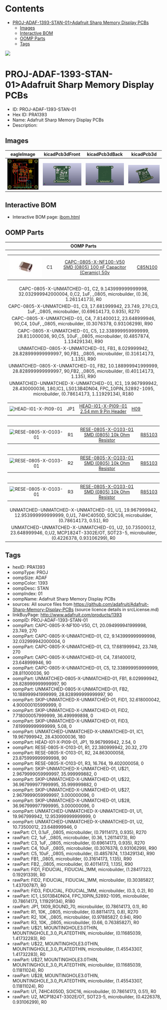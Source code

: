 



Contents
========

* [PROJ-ADAF-1393-STAN-01>Adafruit Sharp Memory Display PCBs](#proj-adaf-1393-stan-01adafruit-sharp-memory-display-pcbs)
	* [Images](#images)
	* [Interactive BOM](#interactive-bom)
	* [OOMP Parts](#oomp-parts)
	* [Tags](#tags)
  
![][im]
# PROJ-ADAF-1393-STAN-01>Adafruit Sharp Memory Display PCBs

- ID: PROJ-ADAF-1393-STAN-01
- Hex ID: PRA1393
- Name: Adafruit Sharp Memory Display PCBs
- Description: 

## Images
  
  

|eagleImage|kicadPcb3dFront|kicadPcb3dBack|kicadPcb3d|
| :---: | :---: | :---: | :---: |
|[![eagleImage](eagleImage_140.png)](eagleImage_600.png)|[![kicadPcb3dFront](kicadPcb3dFront_140.png)](kicadPcb3dFront_600.png)|[![kicadPcb3dBack](kicadPcb3dBack_140.png)](kicadPcb3dBack_600.png)|[![kicadPcb3d](kicadPcb3d_140.png)](kicadPcb3d_600.png)|

## Interactive BOM

- Interactive BOM page: [ibom.html](kicad/bom/ibom.html)

## OOMP Parts
  

|OOMP Parts|
| :---: |
|<table><tr><td>![CAPC-0805-X-NF100-V50](https://raw.githubusercontent.com/oomlout/oomlout_OOMP_parts/main/CAPC-0805-X-NF100-V50/image_140.jpg)</td><td> C1</td><td>[CAPC-0805-X-NF100-V50<br>SMD (0805) 100 nF Capacitor (Ceramic) 50v](https://github.com/oomlout/oomlout_OOMP_parts/tree/main/CAPC-0805-X-NF100-V50/)</td><td>[C85N100](https://github.com/oomlout/oomlout_OOMP_parts/tree/main/CAPC-0805-X-NF100-V50/)</td></tr></table>|
|CAPC-0805-X-UNMATCHED-01, C2, 9.143999999999998, 32.032999942000004, 0,C2, 1uF, _0805, microbuilder, (0.36, 1.26114173), R0|
|CAPC-0805-X-UNMATCHED-01, C3, 17.681999942, 23.749, 270,C3, 1uF, _0805, microbuilder, (0.69614173, 0.935), R270|
|CAPC-0805-X-UNMATCHED-01, C4, 7.81400012, 23.648999946, 90,C4, 10uF, _0805, microbuilder, (0.3076378, 0.93106299), R90|
|CAPC-0805-X-UNMATCHED-01, C5, 12.338999959999999, 28.811000036, 90,C5, 10uF, _0805, microbuilder, (0.4857874, 1.13429134), R90|
|UNMATCHED-0805-X-UNMATCHED-01, FB1, 8.029999942, 28.828999999999997, 90,FB1, _0805, microbuilder, (0.31614173, 1.135), R90|
|UNMATCHED-0805-X-UNMATCHED-01, FB2, 10.188999941999999, 28.828999999999997, 90,FB2, _0805, microbuilder, (0.40114173, 1.135), R90|
|UNMATCHED-UNMATCHED-X-UNMATCHED-01, IC1, 19.967999942, 28.430000036, 180,IC1, LS013B4DN04, FPC_10PIN_52892-1095, microbuilder, (0.78614173, 1.11929134), R180|
|<table><tr><td>![HEAD-I01-X-PI09-01](https://raw.githubusercontent.com/oomlout/oomlout_OOMP_parts/main/HEAD-I01-X-PI09-01/image_140.jpg)</td><td> JP1</td><td>[HEAD-I01-X-PI09-01<br>2.54 mm 9 Pin Header](https://github.com/oomlout/oomlout_OOMP_parts/tree/main/HEAD-I01-X-PI09-01/)</td><td>[H09](https://github.com/oomlout/oomlout_OOMP_parts/tree/main/HEAD-I01-X-PI09-01/)</td></tr></table>|
|<table><tr><td>![RESE-0805-X-O103-01](https://raw.githubusercontent.com/oomlout/oomlout_OOMP_parts/main/RESE-0805-X-O103-01/image_140.jpg)</td><td> R1</td><td>[RESE-0805-X-O103-01<br>SMD (0805) 10k Ohm Resistor](https://github.com/oomlout/oomlout_OOMP_parts/tree/main/RESE-0805-X-O103-01/)</td><td>[R85103](https://github.com/oomlout/oomlout_OOMP_parts/tree/main/RESE-0805-X-O103-01/)</td></tr></table>|
|<table><tr><td>![RESE-0805-X-O103-01](https://raw.githubusercontent.com/oomlout/oomlout_OOMP_parts/main/RESE-0805-X-O103-01/image_140.jpg)</td><td> R2</td><td>[RESE-0805-X-O103-01<br>SMD (0805) 10k Ohm Resistor](https://github.com/oomlout/oomlout_OOMP_parts/tree/main/RESE-0805-X-O103-01/)</td><td>[R85103](https://github.com/oomlout/oomlout_OOMP_parts/tree/main/RESE-0805-X-O103-01/)</td></tr></table>|
|<table><tr><td>![RESE-0805-X-O103-01](https://raw.githubusercontent.com/oomlout/oomlout_OOMP_parts/main/RESE-0805-X-O103-01/image_140.jpg)</td><td> R3</td><td>[RESE-0805-X-O103-01<br>SMD (0805) 10k Ohm Resistor](https://github.com/oomlout/oomlout_OOMP_parts/tree/main/RESE-0805-X-O103-01/)</td><td>[R85103](https://github.com/oomlout/oomlout_OOMP_parts/tree/main/RESE-0805-X-O103-01/)</td></tr></table>|
|UNMATCHED-UNMATCHED-X-UNMATCHED-01, U1, 19.967999942, 12.953999999999999, 0,U1, 74HC4050D, SOIC16, microbuilder, (0.78614173, 0.51), R0|
|UNMATCHED-UNMATCHED-X-UNMATCHED-01, U2, 10.73500012, 23.648999946, 0,U2, MCP1824T-3302E/OT, SOT23-5, microbuilder, (0.4226378, 0.93106299), R0|

## Tags

- hexID: PRA1393
- oompType: PROJ
- oompSize: ADAF
- oompColor: 1393
- oompDesc: STAN
- oompIndex: 01
- oompName: Adafruit Sharp Memory Display PCBs
- sources: All source files from https://github.com/adafruit/Adafruit-Sharp-Memory-Display-PCBs (source licence details in srcLicense.md)
- linkBuyPage: http://www.adafruit.com/products/1393
- oompID: PROJ-ADAF-1393-STAN-01
- oompPart: CAPC-0805-X-NF100-V50, C1, 20.094999941999998, 23.749, 270
- oompPart: CAPC-0805-X-UNMATCHED-01, C2, 9.143999999999998, 32.032999942000004, 0
- oompPart: CAPC-0805-X-UNMATCHED-01, C3, 17.681999942, 23.749, 270
- oompPart: CAPC-0805-X-UNMATCHED-01, C4, 7.81400012, 23.648999946, 90
- oompPart: CAPC-0805-X-UNMATCHED-01, C5, 12.338999959999999, 28.811000036, 90
- oompPart: UNMATCHED-0805-X-UNMATCHED-01, FB1, 8.029999942, 28.828999999999997, 90
- oompPart: UNMATCHED-0805-X-UNMATCHED-01, FB2, 10.188999941999999, 28.828999999999997, 90
- oompPart: SKIP-UNMATCHED-X-UNMATCHED-01, FID1, 32.618000042, 4.900000105999999, 0
- oompPart: SKIP-UNMATCHED-X-UNMATCHED-01, FID2, 7.718000057999999, 36.499999898, 0
- oompPart: SKIP-UNMATCHED-X-UNMATCHED-01, FID3, 7.619999999999999, 5.08, 0
- oompPart: UNMATCHED-UNMATCHED-X-UNMATCHED-01, IC1, 19.967999942, 28.430000036, 180
- oompPart: HEAD-I01-X-PI09-01, JP1, 19.967999942, 2.54, 0
- oompPart: RESE-0805-X-O103-01, R1, 22.380999942, 20.32, 270
- oompPart: RESE-0805-X-O103-01, R2, 24.863000058, 23.875999999999998, 90
- oompPart: RESE-0805-X-O103-01, R3, 16.764, 19.402000058, 0
- oompPart: SKIP-UNMATCHED-X-UNMATCHED-01, U$21, 2.9679999059999997, 35.999999882, 0
- oompPart: SKIP-UNMATCHED-X-UNMATCHED-01, U$22, 36.967999977999995, 35.999999882, 0
- oompPart: SKIP-UNMATCHED-X-UNMATCHED-01, U$27, 2.9679999059999997, 3.000000096, 0
- oompPart: SKIP-UNMATCHED-X-UNMATCHED-01, U$28, 36.967999977999995, 3.000000096, 0
- oompPart: UNMATCHED-UNMATCHED-X-UNMATCHED-01, U1, 19.967999942, 12.953999999999999, 0
- oompPart: UNMATCHED-UNMATCHED-X-UNMATCHED-01, U2, 10.73500012, 23.648999946, 0
- rawPart: C1, 0.1uF, _0805, microbuilder, (0.79114173, 0.935), R270
- rawPart: C2, 1uF, _0805, microbuilder, (0.36, 1.26114173), R0
- rawPart: C3, 1uF, _0805, microbuilder, (0.69614173, 0.935), R270
- rawPart: C4, 10uF, _0805, microbuilder, (0.3076378, 0.93106299), R90
- rawPart: C5, 10uF, _0805, microbuilder, (0.4857874, 1.13429134), R90
- rawPart: FB1, _0805, microbuilder, (0.31614173, 1.135), R90
- rawPart: FB2, _0805, microbuilder, (0.40114173, 1.135), R90
- rawPart: FID1, FIDUCIAL, FIDUCIAL_1MM, microbuilder, (1.28417323, 0.19291339), R0
- rawPart: FID2, FIDUCIAL, FIDUCIAL_1MM, microbuilder, (0.30385827, 1.43700787), R0
- rawPart: FID3, FIDUCIAL, FIDUCIAL_1MM, microbuilder, (0.3, 0.2), R0
- rawPart: IC1, LS013B4DN04, FPC_10PIN_52892-1095, microbuilder, (0.78614173, 1.11929134), R180
- rawPart: JP1, 1X09_ROUND_70, microbuilder, (0.78614173, 0.1), R0
- rawPart: R1, 10K, _0805, microbuilder, (0.88114173, 0.8), R270
- rawPart: R2, 10K, _0805, microbuilder, (0.97885827, 0.94), R90
- rawPart: R3, 10K, _0805, microbuilder, (0.66, 0.76385827), R0
- rawPart: U$21, MOUNTINGHOLE3.0THIN, MOUNTINGHOLE_3.0_PLATEDTHIN, microbuilder, (0.11685039, 1.41732283), R0
- rawPart: U$22, MOUNTINGHOLE3.0THIN, MOUNTINGHOLE_3.0_PLATEDTHIN, microbuilder, (1.45543307, 1.41732283), R0
- rawPart: U$27, MOUNTINGHOLE3.0THIN, MOUNTINGHOLE_3.0_PLATEDTHIN, microbuilder, (0.11685039, 0.11811024), R0
- rawPart: U$28, MOUNTINGHOLE3.0THIN, MOUNTINGHOLE_3.0_PLATEDTHIN, microbuilder, (1.45543307, 0.11811024), R0
- rawPart: U1, 74HC4050D, SOIC16, microbuilder, (0.78614173, 0.51), R0
- rawPart: U2, MCP1824T-3302E/OT, SOT23-5, microbuilder, (0.4226378, 0.93106299), R0



[im]: kicadPcb3d_450.png
